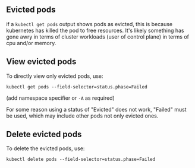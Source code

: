 ## Evicted pods ##

if a `kubectl get pods` output shows pods as evicted, this is because 
kubernetes has killed the pod to free resources.  It's likely something
has gone awry in terms of cluster workloads (user of control plane)
in terms of cpu and/or memory.

## View evicted pods ##

To directly view only evicted pods, use:

```
kubectl get pods --field-selector=status.phase=Failed
```

(add namespace specifier or `-A` as required)

For some reason using a status of "Evicted" does not work, "Failed" must be
used, which may include other pods not only evicted ones.

## Delete evicted pods ##

To delete the evicted pods, use:

```
kubectl delete pods --field-selector=status.phase=Failed
```
